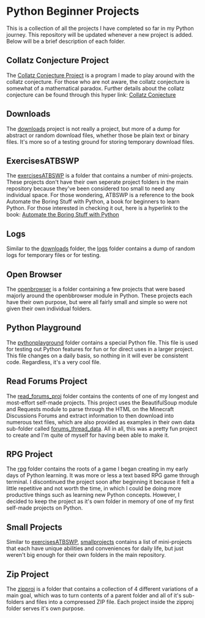 # Python Beginner Projects
This is a collection of all the projects I have completed so far in my Python journey. This repository will be updated whenever a new project is added. Below will be a brief description of each folder. 

## Collatz Conjecture Project

The [Collatz Conjecture Project](https://github.com/Xmexy/beginnerprojects/tree/main/Collatz%20Conjecture) is a program I made to play around with the collatz conjecture. For those who are not aware, the collatz conjecture is somewhat of a mathematical paradox. Further details about the collatz conjecture can be found through this hyper link: [Collatz Conjecture](https://www.quantamagazine.org/why-mathematicians-still-cant-solve-the-collatz-conjecture-20200922/)

## Downloads

The [downloads](https://github.com/Xmexy/beginnerprojects/tree/main/downloads) project is not really a project, but more of a dump for abstract or random download files, whether those be plain text or binary files. It's more so of a testing ground for storing temporary download files.

## ExercisesATBSWP

The [exercisesATBSWP](https://github.com/Xmexy/beginnerprojects/tree/main/exercisesATBSWP) is a folder that contains a number of mini-projects. These projects don't have their own seperate project folders in the main repository because they've been considered too small to need any individual space. For those wondering, ATBSWP is a reference to the book Automate the Boring Stuff with Python, a book for beginners to learn Python. For those interested in checking it out, here is a hyperlink to the book: [Automate the Boring Stuff with Python](https://automatetheboringstuff.com/)

## Logs

Similar to the [downloads](https://github.com/Xmexy/beginnerprojects/tree/main/downloads) folder, the [logs](https://github.com/Xmexy/beginnerprojects/tree/main/logs) folder contains a dump of random logs for temporary files or for testing.

## Open Browser

The [openbrowser](https://github.com/Xmexy/beginnerprojects/tree/main/openbrowser) is a folder containing a few projects that were based majorly around the openbbrowser module in Python. These projects each have their own purpose, but were all fairly small and simple so were not given their own individual folders.

## Python Playground

The [pythonplayground](https://github.com/Xmexy/beginnerprojects/tree/main/pythonplayground) folder contains a special Python file. This file is used for testing out Python features for fun or for direct uses in a larger project. This file changes on a daily basis, so nothing in it will ever be consistent code. Regardless, it's a very cool file.

## Read Forums Project

The [read_forums_proj](https://github.com/Xmexy/beginnerprojects/tree/main/read_forums_proj) folder contains the contents of one of my longest and most-effort self-made projects. This project uses the BeautifulSoup module and Requests module to parse through the HTML on the Minecraft Discussions Forums and extract information to then download into numerous text files, which are also provided as examples in their own data sub-folder called [forums_thread_data](https://github.com/Xmexy/beginnerprojects/tree/main/read_forums_proj/forums_thread_data).
All in all, this was a pretty fun project to create and I'm quite of myself for having been able to make it.

## RPG Project

The [rpg](https://github.com/Xmexy/beginnerprojects/tree/main/rpg) folder contains the roots of a game I began creating in my early days of Python learning. It was more or less a text based RPG game through terminal. I discontinued the project soon after beginning it because it felt a little repetitive and not worth the time, in which I could be doing more productive things such as learning new Python concepts. However, I decided to keep the project as it's own folder in memory of one of my first self-made projects on Python.

## Small Projects

Similar to [exercisesATBSWP](https://github.com/Xmexy/beginnerprojects/tree/main/exercisesATBSWP), [smallprojects](https://github.com/Xmexy/beginnerprojects/tree/main/smallprojects) contains a list of mini-projects that each have unique abilities and conveniences for daily life, but just weren't big enough for their own folders in the main repository. 

## Zip Project

The [zipproj](https://github.com/Xmexy/beginnerprojects/tree/main/zipproj) is a folder that contains a collection of 4 different variations of a main goal, which was to turn contents of a parent folder and all of it's sub-folders and files into a compressed ZIP file. Each project inside the zipproj folder serves it's own purpose. 

